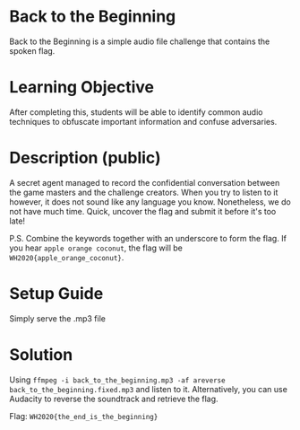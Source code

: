 # Back to the Beginning

Back to the Beginning is a simple audio file challenge that contains the spoken flag.

# Learning Objective

After completing this, students will be able to identify common audio techniques to obfuscate important information and confuse adversaries.

# Description (public)

A secret agent managed to record the confidential conversation between the game masters and the challenge creators. When you try to listen to it however, it does not sound like any language you know. Nonetheless, we do not have much time. Quick, uncover the flag and submit it before it's too late!

P.S. Combine the keywords together with an underscore to form the flag. If you hear `apple orange coconut`, the flag will be `WH2020{apple_orange_coconut}`.

# Setup Guide

Simply serve the .mp3 file

# Solution

Using `ffmpeg -i back_to_the_beginning.mp3 -af areverse back_to_the_beginning.fixed.mp3` and listen to it.
Alternatively, you can use Audacity to reverse the soundtrack and retrieve the flag.

Flag: `WH2020{the_end_is_the_beginning}`
